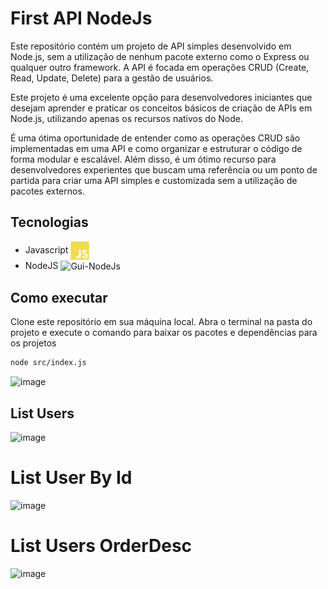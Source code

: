 # First API NodeJs
Este repositório contém um projeto de API simples desenvolvido em Node.js, sem a utilização de nenhum pacote externo como o Express ou qualquer outro framework. A API é focada em operações CRUD (Create, Read, Update, Delete) para a gestão de usuários.

Este projeto é uma excelente opção para desenvolvedores iniciantes que desejam aprender e praticar os conceitos básicos de criação de APIs em Node.js, utilizando apenas os recursos nativos do Node. 

É uma ótima oportunidade de entender como as operações CRUD são implementadas em uma API e como organizar e estruturar o código de forma modular e escalável. Além disso, é um ótimo recurso para desenvolvedores experientes que buscam uma referência ou um ponto de partida para criar uma API simples e customizada sem a utilização de pacotes externos.

## Tecnologias
- Javascript <img align="center" alt="Gui-Js" height="30" width="30" src="https://raw.githubusercontent.com/devicons/devicon/master/icons/javascript/javascript-plain.svg"> 
- NodeJS <img align="center" alt="Gui-NodeJs" height="30" width="30" src="https://cdn.jsdelivr.net/gh/devicons/devicon/icons/nodejs/nodejs-original.svg" />
         

## Como executar

Clone este repositório em sua máquina local.
Abra o terminal na pasta do projeto e execute o comando para baixar os pacotes e dependências para os projetos
```bash
node src/index.js
```
![image](https://user-images.githubusercontent.com/58920070/232242176-3599f76c-4bb9-43df-b29e-90d571fbc5aa.png)


## List Users
![image](https://user-images.githubusercontent.com/58920070/232242509-08ee50da-c3b4-4ca2-ab2e-d69a506fce41.png)

# List User By Id
![image](https://user-images.githubusercontent.com/58920070/232242543-8934d469-e7c5-4342-b7eb-bf288ba191b0.png)

# List Users OrderDesc
![image](https://user-images.githubusercontent.com/58920070/232242658-880303b7-f712-44ab-871d-434367fe401c.png)

